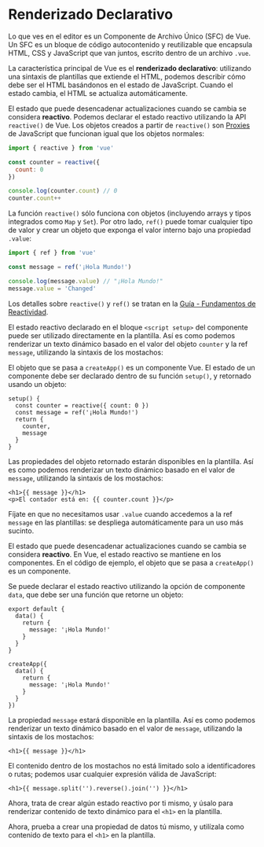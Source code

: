 # Renderizado Declarativo

<div class="sfc">

Lo que ves en el editor es un Componente de Archivo Único (SFC) de Vue. Un SFC es un bloque de código autocontenido y reutilizable que encapsula HTML, CSS y JavaScript que van juntos, escrito dentro de un archivo `.vue`.

</div>

La característica principal de Vue es el **renderizado declarativo**: utilizando una sintaxis de plantillas que extiende el HTML, podemos describir cómo debe ser el HTML basándonos en el estado de JavaScript. Cuando el estado cambia, el HTML se actualiza automáticamente.

<div class="composition-api">

El estado que puede desencadenar actualizaciones cuando se cambia se considera **reactivo**. Podemos declarar el estado reactivo utilizando la API `reactive()` de Vue. Los objetos creados a partir de `reactive()` son [Proxies](https://developer.mozilla.org/en-US/docs/Web/JavaScript/Reference/Global_Objects/Proxy) de JavaScript que funcionan igual que los objetos normales:

```js
import { reactive } from 'vue'

const counter = reactive({
  count: 0
})

console.log(counter.count) // 0
counter.count++
```

La función `reactive()` sólo funciona con objetos (incluyendo arrays y tipos integrados como `Map` y `Set`). Por otro lado, `ref()` puede tomar cualquier tipo de valor y crear un objeto que exponga el valor interno bajo una propiedad `.value`:

```js
import { ref } from 'vue'

const message = ref('¡Hola Mundo!')

console.log(message.value) // "¡Hola Mundo!"
message.value = 'Changed'
```

Los detalles sobre `reactive()` y `ref()` se tratan en la <a target="_blank" href="/guide/essentials/reactivity-fundamentals.html">Guía - Fundamentos de Reactividad</a>.

<div class="sfc">

El estado reactivo declarado en el bloque `<script setup>` del componente puede ser utilizado directamente en la plantilla. Así es como podemos renderizar un texto dinámico basado en el valor del objeto `counter` y la ref `message`, utilizando la sintaxis de los mostachos:

</div>

<div class="html">

El objeto que se pasa a `createApp()` es un componente Vue. El estado de un componente debe ser declarado dentro de su función `setup()`, y retornado usando un objeto:

```js{2,5}
setup() {
  const counter = reactive({ count: 0 })
  const message = ref('¡Hola Mundo!')
  return {
    counter,
    message
  }
}
```

Las propiedades del objeto retornado estarán disponibles en la plantilla. Así es como podemos renderizar un texto dinámico basado en el valor de `message`, utilizando la sintaxis de los mostachos:

</div>

```vue-html
<h1>{{ message }}</h1>
<p>El contador está en: {{ counter.count }}</p>
```

Fíjate en que no necesitamos usar `.value` cuando accedemos a la ref `message` en las plantillas: se despliega automáticamente para un uso más sucinto.

</div>

<div class="options-api">

El estado que puede desencadenar actualizaciones cuando se cambia se considera **reactivo**. En Vue, el estado reactivo se mantiene en los componentes. <span class="html">En el código de ejemplo, el objeto que se pasa a `createApp()` es un componente.</span>

Se puede declarar el estado reactivo utilizando la opción de componente `data`, que debe ser una función que retorne un objeto:

<div class="sfc">

```js{3-5}
export default {
  data() {
    return {
      message: '¡Hola Mundo!'
    }
  }
}
```

</div>
<div class="html">

```js{3-5}
createApp({
  data() {
    return {
      message: '¡Hola Mundo!'
    }
  }
})
```

</div>

La propiedad `message` estará disponible en la plantilla. Así es como podemos renderizar un texto dinámico basado en el valor de `message`, utilizando la sintaxis de los mostachos:

```vue-html
<h1>{{ message }}</h1>
```

</div>

El contenido dentro de los mostachos no está limitado solo a identificadores o rutas; podemos usar cualquier expresión válida de JavaScript:

```vue-html
<h1>{{ message.split('').reverse().join('') }}</h1>
```

<div class="composition-api">

Ahora, trata de crear algún estado reactivo por ti mismo, y úsalo para renderizar contenido de texto dinámico para el `<h1>` en la plantilla.

</div>

<div class="options-api">

Ahora, prueba a crear una propiedad de datos tú mismo, y utilízala como contenido de texto para el `<h1>` en la plantilla.

</div>
